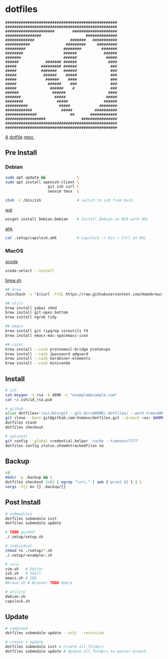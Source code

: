 # dotfiles

```
##################################################
##################################################
######################        ####################
################                    ##############
#############                #######   ###########
###########                #########     #########
#########                 ########         #######
########                  ######            ######
#######                   ######             #####
######            ####### ######              ####
#####           ######### ######               ###
#####           #######   ######               ###
#####            ######    #####               ###
#####             ######    ####               ###
#####              ######    ###               ###
#####               ######    #                ###
######               ######                   ####
#######               #####                  #####
########               #####                ######
##########              #####             ########
############             #####          ##########
##############               ##       ############
##################                ################
##################################################
##################################################
```

[A](https://medium.com/@webprolific/getting-started-with-dotfiles-43c3602fd789) [dotfile](https://dotfiles.github.io) [repo](https://news.ycombinator.com/item?id=11070797)[.](https://www.atlassian.com/git/tutorials/dotfiles)

## Pre Install

### Debian

```sh
sudo apt update &&              \
sudo apt install openssh-client \
                   git zsh curl \
                   neovim tmux  \
```

```sh
chsh -s /bin/zsh                # switch to zsh from bash
```

[wsl](https://learn.microsoft.com/en-us/windows/wsl/install)
```sh
winget install Debian.Debian    # Install Debian on W10 with WSL
```

[ahk](https://www.autohotkey.com/)
```sh
cat .setup/capslock.ahk         # Capslock -> Esc + Ctrl on WSL 
```

### MacOS

[xcode](https://developer.apple.com/xcode/resources/)
```sh
xcode-select --install
```

[brew.sh](https://brew.sh)
```sh
## brew
/bin/bash -c "$(curl -fsSL https://raw.githubusercontent.com/Homebrew/install/HEAD/install.sh)"

## utils
brew install yabai skhd 
brew install git-open bottom
brew install ngrok tidy

## emacs
brew install git ripgrep coreutils fd
brew install emacs-mac-spacemacs-icon

## casks
brew install --cask protonmail-bridge protonvpn
brew install --cask 1password adguard
brew install --cask karabiner-elements
brew install --cask miniconda
```

## Install

```sh
# ssh
ssh-keygen -t rsa -b 4096 -C "example@example.com"
cat ~/.ssh/id_rsa.pub

# github
alias dotfiles='/usr/bin/git --git-dir=$HOME/.dotfiles/ --work-tree=$HOME'
git clone --bare git@github.com:Vvkmnn/dotfiles.git --branch <os> $HOME/.dotfiles
dotfiles stash
dotfiles checkout

# optional
git config --global credential.helper 'cache --timeout=7777'
dotfiles config status.showUntrackedFiles no

```

## Backup

```sh
cd
mkdir -p .backup && \
dotfiles checkout 2>&1 | egrep "\s+\." | awk {'print $1'} | \
xargs -I{} mv {} .backup/{}
```

## Post Install

```sh
# submodules
dotfiles submodule init
dotfiles submodule update

# TODO guided
./.setup/setup.sh

# individual
chmod +x ./setup/*.sh
./.setup/<example>.sh

# core
vim.sh   # Editor
zsh.sh   # Shell
emacs.sh # IDE
#brave.sh # Browser TODO Opera

# utility
debian.sh
capslock.sh
```

## Update

```sh
# combined
dotfiles submodule update --init --recursive

# create + update
dotfiles submodule init # Create all folders 
dotfiles submodule update # Update all folders to master branch
```

